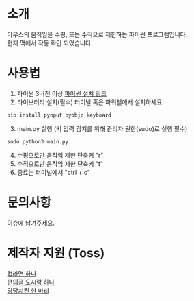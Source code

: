소개
===
마우스의 움직임을 수평, 또는 수직으로 제한하는 파이썬 프로그램입니다.   
현재 맥에서 작동 확인 되었습니다.

사용법
===
1. 파이썬 3버전 이상 [파이썬 설치 링크](https://www.python.org/downloads/)
2. 라이브러리 설치(필수) 터미널 혹은 파워쉘에서 설치하세요.
```   
pip install pynput pyobjc keyboard
```
3. main.py 실행 (키 입력 감지를 위해 관리자 권한(sudo)로 실행 필수)
```
sudo python3 main.py
```
4. 수평으로만 움직임 제한 단축키 "r"
5. 수직으로만 움직임 제한 단축키 "t"
6. 종료는 터미널에서 "ctrl + c"

문의사항
===
이슈에 남겨주세요.


제작자 지원 (Toss)
===
[컵라면 하나](https://toss.me/saramjh/1400)   
[편의점 도시락 하나](https://toss.me/saramjh/3400)   
[당당치킨 한 마리](https://toss.me/saramjh/6990)
